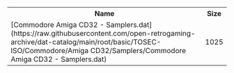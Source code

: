 <table>
<tr><th>Name</th><th>Size</th></tr>
<tr><td>[Commodore Amiga CD32 - Samplers.dat](https://raw.githubusercontent.com/open-retrogaming-archive/dat-catalog/main/root/basic/TOSEC-ISO/Commodore/Amiga CD32/Samplers/Commodore Amiga CD32 - Samplers.dat)</td><td>1025</td></tr>
</table>
